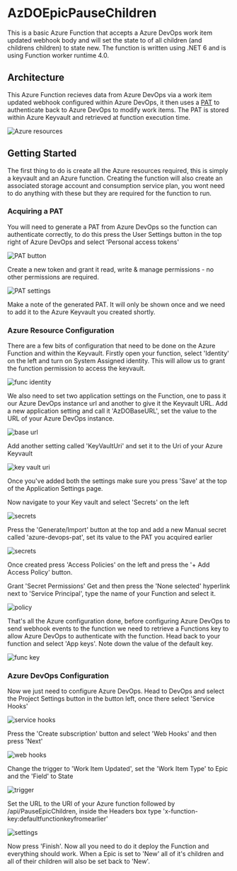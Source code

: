 # AzDOEpicPauseChildren
This is a basic Azure Function that accepts a Azure DevOps work item updated webhook body and will set the state to of all children (and childrens children) to state new. The function is written using .NET 6 and is using Function worker runtime 4.0.

## Architecture 
This Azure Function recieves data from Azure DevOps via a work item updated webhook configured within Azure DevOps, it then uses a [PAT](https://docs.microsoft.com/en-us/azure/devops/organizations/accounts/use-personal-access-tokens-to-authenticate?view=azure-devops&tabs=Windows) to authenticate back to Azure DevOps to modify work items. The PAT is stored within Azure Keyvault and retrieved at function execution time.


![Azure resources](./Documentation/azsetup.PNG)

## Getting Started
The first thing to do is create all the Azure resources required, this is simply a keyvault and an Azure function. Creating the function will also create an associated storage account and consumption service plan, you wont need to do anything with these but they are required for the function to run.

### Acquiring a PAT
You will need to generate a PAT from Azure DevOps so the function can authenticate correctly, to do this press the User Settings button in the top right of Azure DevOps and select 'Personal access tokens'

![PAT button](./Documentation/PATbutton.PNG)

Create a new token and grant it read, write & manage permissions - no other permissions are required.

![PAT settings](./Documentation/patsettings.PNG)

Make a note of the generated PAT. It will only be shown once and we need to add it to the Azure Keyvault you created shortly.

### Azure Resource Configuration
There are a few bits of configuration that need to be done on the Azure Function and within the Keyvault. Firstly open your function, select 'Identity' on the left and turn on System Assigned identity. This will allow us to grant the function permission to access the keyvault.

![func identity](./Documentation/funcidentity.PNG)

We also need to set two application settings on the Function, one to pass it our Azure DevOps instance url and another to give it the Keyvault URL. Add a new application setting and call it 'AzDOBaseURL', set the value to the URL of your Azure DevOps instance.

![base url](./Documentation/baseurl.PNG)

Add another setting called 'KeyVaultUri' and set it to the Uri of your Azure Keyvault

![key vault uri](./Documentation/keyvaulturi.PNG)

Once you've added both the settings make sure you press 'Save' at the top of the Application Settings page.

Now navigate to your Key vault and select 'Secrets' on the left

![secrets](./Documentation/secretsbutton.PNG)

Press the 'Generate/Import' button at the top and add a new Manual secret called 'azure-devops-pat', set its value to the PAT you acquired earlier

![secrets](./Documentation/patkv.PNG)

Once created press 'Access Policies' on the left and press the '+ Add Access Policy' button.

Grant 'Secret Permissions' Get and then press the 'None selected' hyperlink next to 'Service Principal', type the name of your Function and select it.

![policy](./Documentation/kvaccesspolicy.PNG)

That's all the Azure configuration done, before configuring Azure DevOps to send webhook events to the function we need to retrieve a Functions key to allow Azure DevOps to authenticate with the function. Head back to your function and select 'App keys'. Note down the value of the default key.

![func key](./Documentation/funckey.PNG)

### Azure DevOps Configuration

Now we just need to configure Azure DevOps. Head to DevOps and select the Project Settings button in the button left, once there select 'Service Hooks'

![service hooks](./Documentation/hooks.PNG)

Press the 'Create subscription' button and select 'Web Hooks' and then press 'Next'

![web hooks](./Documentation/wh.PNG)

Change the trigger to 'Work Item Updated', set the 'Work Item Type' to Epic and the 'Field' to State

![trigger](./Documentation/trigger.PNG)

Set the URL to the URl of your Azure function followed by /api/PauseEpicChildren, inside the Headers box type 'x-function-key:defaultfunctionkeyfromearlier'

![settings](./Documentation/whsettings.PNG)

Now press 'Finish'. Now all you need to do it deploy the Function and everything should work. When a Epic is set to 'New' all of it's children and all of their children will also be set back to 'New'.
